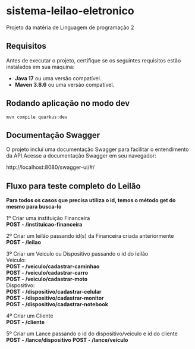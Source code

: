 # sistema-leilao-eletronico

Projeto da matéria de Linguagem de programação 2

## Requisitos
Antes de executar o projeto, certifique se os seguintes requisitos estão instalados em sua máquina:

  - **Java 17** ou uma versão compatível.
  - **Maven 3.8.6** ou uma versão compatível.

## Rodando aplicação no modo dev

```shell script
mvn compile quarkus:dev
```

## Documentação Swagger
O projeto inclui uma documentação Swagger para facilitar o entendimento da API.Acesse a documentação Swagger em seu navegador:

http://localhost:8080/swagger-ui/#/

## Fluxo para teste completo do Leilão

**Para todos os casos que precisa utiliza o id, temos o método get do mesmo para busca-lo**

1º Criar uma instituição Financeira<br>
**POST - /instituicao-financeira**

2º Criar um leilão passando id(s) da Financeira criada anteriormente<br>
**POST - /leilao**

3º Criar um Veiculo ou Dispositivo passando o id do leilão<br>
Veiculo:<br>
**POST - /veiculo/cadastrar-caminhao<br>**
**POST - /veiculo/cadastrar-carro<br>**
**POST - /veiculo/cadastrar-moto<br>**
Dispositivo:<br>
**POST - /dispositivo/cadastrar-celular<br>**
**POST - /dispositivo/cadastrar-monitor<br>**
**POST - /dispositivo/cadastrar-notebook<br>**

4º Criar um Cliente<br>
**POST - /cliente**

5º Criar um Lance passando o id do dispositivo/veiculo e id do cliente<br>
**POST - /lance/dispositivo**
**POST - /lance/veiculo**
